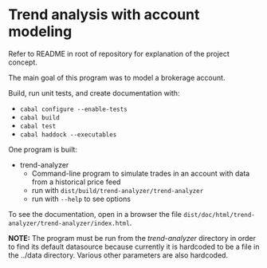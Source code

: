 # Trend analysis with account modeling

Refer to README in root of repository for explanation of the project concept.

The main goal of this program was to model a brokerage account.

Build, run unit tests, and create documentation with:
* `cabal configure --enable-tests`
* `cabal build`
* `cabal test`
* `cabal haddock --executables`

One program is built:
* trend-analyzer
    + Command-line program to simulate trades in an account with
      data from a historical price feed
    + run with `dist/build/trend-analyzer/trend-analyzer`
    + run with `--help` to see options

To see the documentation, open in a browser the file `dist/doc/html/trend-analyzer/trend-analyzer/index.html`.

**NOTE:** The program must be run from the _trend-analyzer_ directory in order to find its default datasource because
currently it is hardcoded to be a file in the ../data directory. Various other parameters are also hardcoded.
